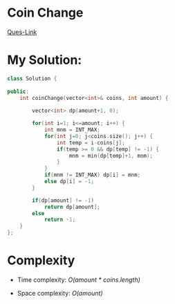 # Coin Change
[Ques-Link](https://leetcode.com/problems/coin-change/description/)

# My Solution:

```cpp
class Solution {
    
public:
    int coinChange(vector<int>& coins, int amount) {
        
        vector<int> dp(amount+1, 0);

        for(int i=1; i<=amount; i++) {
            int mnm = INT_MAX;
            for(int j=0; j<coins.size(); j++) {
                int temp = i-coins[j]; 
                if(temp >= 0 && dp[temp] != -1) {
                    mnm = min(dp[temp]+1, mnm);
                }
            }                   
            if(mnm != INT_MAX) dp[i] = mnm;
            else dp[i] = -1;
        }

        if(dp[amount] != -1)
            return dp[amount];
        else 
            return -1;
    }
};
```

# Complexity

- Time complexity: *O(amount * coins.length)*

- Space complexity: *O(amount)*
